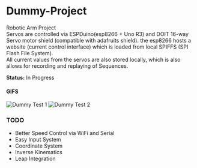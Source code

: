 # Dummy-Project

Robotic Arm Project  
Servos are controlled via ESPDuino(esp8266 + Uno R3) and DOIT 16-way Servo motor shield (compatible with adafruits shield).
the esp8266 hosts a website (current control interface) which is loaded from local SPIFFS (SPI Flash File System).  
All current values from the servos are also stored locally, which is also allows for recording and replaying of Sequences.

**Status:** In Progress

#### GIFS
![Dummy Test 1](http://i.imgur.com/yWCVsk6.gifv)
![Dummy Test 2](http://i.imgur.com/u3gIL13.gifv)

### TODO
- Better Speed Control via WiFi and Serial
- Easy Input System
- Coordinate System
- Inverse Kinematics
- Leap Integration
